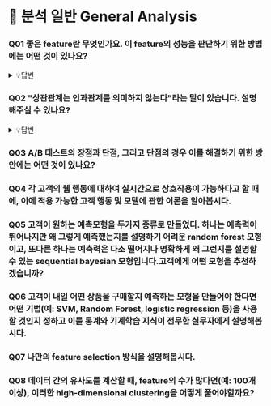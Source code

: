 # 📝 분석 일반 General Analysis

### Q01 좋은 feature란 무엇인가요. 이 feature의 성능을 판단하기 위한 방법에는 어떤 것이 있나요?

<details>
<summary>💡답변</summary>
<div markdown="1">

> 좋은 feature는 데이터셋에서 자주 등장해야하며 분명하고 명확한 의미가 부여되어야 한다.

참고 - [Machine Learning Crash Course - Representation: Qualities of Good Features](https://developers.google.com/machine-learning/crash-course/representation/qualities-of-good-features?hl=ko)

</div>
</details>

### Q02 "상관관계는 인과관계를 의미하지 않는다"라는 말이 있습니다. 설명해주실 수 있나요?

<details>
<summary>💡답변</summary>
<div markdown="1">

* **상관관계** : 어떤 변인 x의 값과 다른 변인 y의 값이 함께 변할 때, x와 y의 관계

* **인과관계** : 어떤 변인 x의 값이 변하면, 그로 인해서 다른 변인 y의 값이 변할 때, x와 y의 관계

  어떤 요인에 의해 x와 y의 값이 동시에 영향을 받아서 변할 수 있다. 영향을 받는 외부 요인을 함께 가진다면 x와 y는 상관관계일 수 있지만 이것으로 x와 y의 인과관계를 설명할 수는 없다.

</div>
</details>


### Q03 A/B 테스트의 장점과 단점, 그리고 단점의 경우 이를 해결하기 위한 방안에는 어떤 것이 있나요?



### Q04 각 고객의 웹 행동에 대하여 실시간으로 상호작용이 가능하다고 할 때에, 이에 적용 가능한 고객 행동 및 모델에 관한 이론을 알아봅시다.



### Q05 고객이 원하는 예측모형을 두가지 종류로 만들었다. 하나는 예측력이 뛰어나지만 왜 그렇게 예측했는지를 설명하기 어려운 random forest 모형이고, 또다른 하나는 예측력은 다소 떨어지나 명확하게 왜 그런지를 설명할 수 있는 sequential bayesian 모형입니다.고객에게 어떤 모형을 추천하겠습니까?



### Q06 고객이 내일 어떤 상품을 구매할지 예측하는 모형을 만들어야 한다면 어떤 기법(예: SVM, Random Forest, logistic regression 등)을 사용할 것인지 정하고 이를 통계와 기계학습 지식이 전무한 실무자에게 설명해봅시다.



### Q07 나만의 feature selection 방식을 설명해봅시다.



### Q08 데이터 간의 유사도를 계산할 때, feature의 수가 많다면(예: 100개 이상), 이러한 high-dimensional clustering을 어떻게 풀어야할까요?

